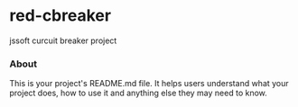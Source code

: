 red-cbreaker
============

jssoft curcuit breaker project

### About

This is your project's README.md file. It helps users understand what your
project does, how to use it and anything else they may need to know.